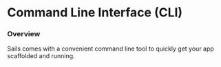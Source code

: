 # Command Line Interface (CLI)

### Overview
Sails comes with a convenient command line tool to quickly get your app scaffolded and running.



<docmeta name="uniqueID" value="cli83196">
<docmeta name="displayName" value="Command Line (`sails`)">

